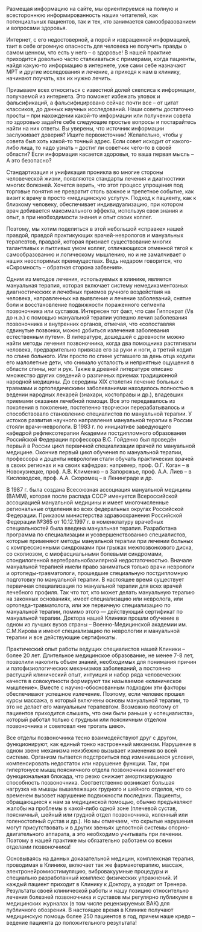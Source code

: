 Размещая информацию на сайте, мы ориентируемся на полную и всестороннюю информированность наших читателей, как потенциальных пациентов, так и тех, кто занимается самообразованием и вопросами здоровья.

Интернет, с его недостоверной, а порой и извращенной информацией, таит в себе огромную опасность для человека не получить правды о самом ценном, что есть у него – о здоровье! В нашей практике приходится довольно часто сталкиваться с примерами, когда пациенты, найдя какую-то информацию в интернете, уже сами себе назначают МРТ и другие исследования и лечение, а приходя к нам в клинику, начинают поучать, как их нужно лечить.

Призываем всех относиться с известной долей скепсиса к информации, получаемой из интернета. Это поможет избежать уловок и фальсификаций, а фальсифицировано сейчас почти все – от цитат классиков, до данных научных исследований. Наши советы достаточно просты – при нахождении какой-то информации или получении совета по здоровью задайте себе следующие простые вопросы и постарайтесь найти на них ответы. Вы уверены, что источник информации заслуживает доверия? Ищите первоисточник! Желательно, чтобы у совета был хоть какой-то точный адрес. Если совет исходит от какого-либо лица, то надо узнать – достиг ли советчик чего-то в своей области? Если информация касается здоровья, то ваша первая мысль – А это безопасно?

Стандартизация и унификация проникла во многие стороны человеческой жизни, появляются стандарты лечения и диагностики многих болезней. Хочется верить, что этот процесс упрощения под торговые понятия не превратит столь важное и трепетное событие, как визит к врачу в просто «медицинскую услугу». Подход к пациенту, как к близкому человеку, обеспечивает индивидуализацию, при котором врач добивается максимального эффекта, используя свои знания и опыт, а при необходимости знания и опыт своих коллег.

Поэтому, мы хотим поделиться в этой небольшой «справке» нашей правдой, правдой практикующих врачей-неврологов и мануальных терапевтов, правдой, которая признает существование многих талантливых и пытливых умом коллег, отличающихся отменной тягой к самообразованию и логическому мышлению, но и не замалчивает о наших неоспоримых преимуществах. Ведь недаром говорится, что «Скромность – обратная сторона забвения».

Одним из методов лечения, используемых в клинике, является мануальная терапия, которая включает систему немедикаментозных диагностических и лечебных приемов ручного воздействия на человека, направленных на выявление и лечение заболеваний, снятие боли и восстановление подвижности пораженного сегмента позвоночника или суставов. Интересен тот факт, что сам Гиппократ (Vв до н.э.) с помощью мануальной терапии успешно лечил заболевания позвоночника и внутренних органов, отмечая, что «сопоставляя сдвинутые позвонки, можно добиться излечения заболевания естественным путем». В литературе, дошедшей с древности можно найти методы лечения позвоночника, когда два помощника растягивали человека, предварительно привязав его за руки и ноги, а третий ходил по спине больного. Или просто по спине уставшего за день отца ходили его малолетние дети, что снимало усталость и неприятные ощущения в области спины, ног и рук. Также в древней литературе описано множество других сведений о различных приемах традиционной народной медицины. До середины XIX столетия лечение больных с травмами и ортопедическими заболеваниями находилось полностью в ведении народных лекарей (знахари, костоправы и др.), владевших приемами оказания лечебной помощи. Все это передавалось из поколения в поколение, постепенно творчески перерабатывалось и способствовало становлению специалистов по мануальной терапии. У истоков развития научного направления мануальной терапии в России стояли врачи-неврологи. В 1983 г. по инициативе заведующего кафедрой рефлексотерапии Академии постдипломного образования Российской Федерации профессора В.С. Гойденко был проведён первый в России цикл первичной специализации врачей по мануальной медицине. Окончив первый цикл обучения по мануальной терапии, профессора и доценты неврологии стали обучать практических врачей в своих регионах и на своих кафедрах: например, проф. О.Г. Коган – в Новокузнецке, проф. А.В. Клименко – в Запорожье, проф. А.А. Лиев – в Кисловодске, проф. А.А. Скоромец – в Ленинграде и др.

В 1987 г. была создана Всесоюзная ассоциация мануальной медицины (ВАММ), которая после распада СССР именуется Всероссийской ассоциацией мануальной медицины и имеет многочисленные региональные отделения во всех федеральных округах Российской Федерации. Приказом министерства здравоохранения Российской Федерации №365 от 10.12.1997 г. в номенклатуру врачебных специальностей была введена мануальная терапия. Разработана программа по специализации и усовершенствованию специалистов, которые применяют методы мануальной терапии при лечении больных с компрессионными синдромами при грыжах межпозвонкового диска, со сколиозом, с миофасциальными болевыми синдромами, спондилогенной вертебральнобазилярной недостаточностью. Вначале мануальной терапией имели право заниматься только врачи неврологи и ортопеды-травматологи, прошедшие специальную постдипломную подготовку по мануальной терапии. В настоящее время существует первичная специализация по мануальной терапии для всех врачей лечебного профиля. Так что тот, кто может делать мануальную терапию на законных основаниях, имеет специализацию или невролога, или ортопеда-травматолога, или же первичную специализацию по мануальной терапии, помимо этого — действующий сертификат по мануальной терапии. Доктора нашей Клиники прошли обучение в одном из лучших вузов страны – Военно-Медицинской академии им. С.М.Кирова и имеют специализацию по неврологии и мануальной терапии и все действующие сертификаты.

Практический опыт работы ведущих специалистов нашей Клиники – более 20 лет. Длительное медицинское образование, не менее 7-8 лет, позволили накопить объем знаний, необходимых для понимания причин и патофизиологических механизмов заболеваний, а постоянно растущий клинический опыт, интуиция и набор ряда человеческих качеств в совокупности формируют так называемое «клиническое мышление». Вместе с научно-обоснованным подходом эти факторы обеспечивают успешное излечение. Поэтому, если человек прошел курсы массажа, в который включены основы мануальной терапии, то это не делает его мануальным терапевтом. Возможно поэтому от пациентов приходится слышать, что они были раньше у «специалиста», который работал только с грудным или поясничным отделом позвоночника и советовал «не трогать шею».

Все отделы позвоночника тесно взаимодействуют друг с другом, функционируют, как единый тонко настроенный механизм. Нарушение в одном звене механизма неизбежно вызывает изменения во всей системе. Организм пытается подстроиться под изменившиеся условия, компенсировать недостаток или нарушение функции. Так, при гипертонусе мышц поясничного отдела позвоночника возникает его функциональная блокада, что резко снижает амортизирующую способность позвоночника. Соответственно возникает большая нагрузка на мышцы вышележащих грудного и шейного отделов, что со временем вызовет нарушение подвижности последних. Пациенты, обращающиеся к нам за медицинской помощью, обычно предъявляют жалобы на проблемы в какой-либо одной зоне (плечевой сустав, поясничный, шейный или грудной отдел позвоночника, коленный или голеностопный сустав и др.). Но мы отмечаем, что скрытые нарушения могут присутствовать и в других звеньях целостной системы опорно-двигательного аппарата, а это необходимо учитывать при лечении. Поэтому в нашей практике мы обязательно работаем со всеми отделами позвоночника!

Основываясь на данных доказательной медицин, комплексная терапия, проводимая в Клинике, включает так же фармакотерапию, массаж, электронейромиостимуляцию, вибровакуумные процедуры и специально разработанный комплекс физических упражнений. И каждый пациент приходит в Клинику к Доктору, а уходит от Тренера. Результаты своей клинической работы и нашу позицию относительно лечения болезней позвоночника и суставов мы регулярно публикуем в медицинских журналах (в том числе рецензируемых ВАК) для публичного обозрения. В настоящее время в Клинике получают медицинскую помощь более 250 пациентов в год, причем наше кредо – ведение пациента до положительного результата!
